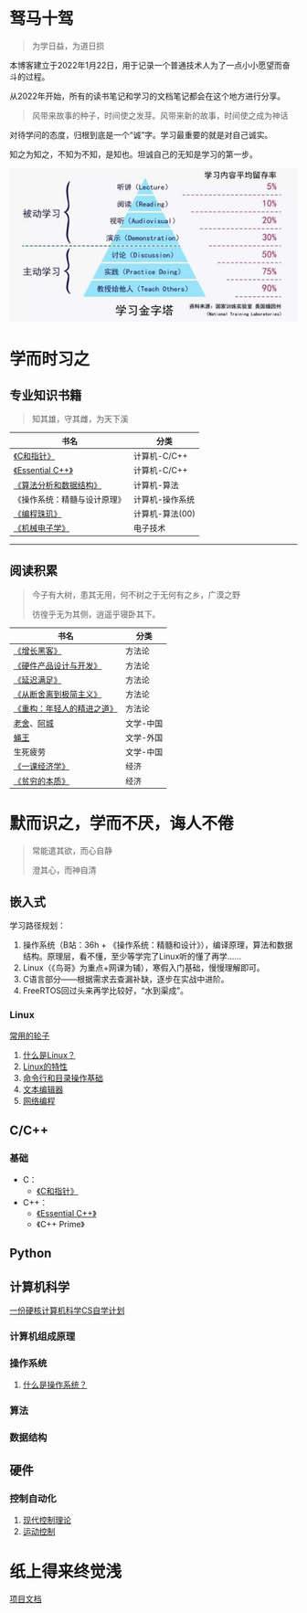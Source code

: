# 驽马十驾

>  为学日益，为道日损

本博客建立于2022年1月22日，用于记录一个普通技术人为了一点小小愿望而奋斗的过程。

从2022年开始，所有的读书笔记和学习的文档笔记都会在这个地方进行分享。

> 风带来故事的种子，时间使之发芽。风带来新的故事，时间使之成为神话

对待学问的态度，归根到底是一个“诚”字。学习最重要的就是对自己诚实。

知之为知之，不知为不知，是知也。坦诚自己的无知是学习的第一步。

![如何学习](books\img\HowToLearn.png)

# 学而时习之

## 专业知识书籍

> 知其雄，守其雌，为天下溪

| 书名                                                        | 分类            |
| ----------------------------------------------------------- | --------------- |
| [《C和指针》](books\计算机\程序\PointersOnC.md)             | 计算机-C/C++    |
| [《Essential C++》](books\计算机\程序\EssentialC++.md)      | 计算机-C/C++    |
| [《算法分析和数据结构》](books\计算机\程序\算法系统学习.md) | 计算机-算法     |
| 《操作系统：精髓与设计原理》                                | 计算机-操作系统 |
| [《编程珠玑》](books\计算机\程序\编程珠玑.md)               | 计算机-算法(00) |
| [《机械电子学》](books\硬件\机械电子学.md)                  | 电子技术        |
___

## 阅读积累

> 今子有大树，患其无用，何不树之于无何有之乡，广漠之野
>
> 彷徨乎无为其侧，逍遥乎寝卧其下。

| 书名                                                         | 分类      |
| ------------------------------------------------------------ | --------- |
| [《增长黑客》](books\方法论\增长黑客.md)                     | 方法论    |
| [《硬件产品设计与开发》](books\方法论\硬件产品设计与开发.md) | 方法论    |
| [《延迟满足》](books\方法论\延迟满足.md)                     | 方法论    |
| [《从断舍离到极简主义》](books\方法论\从断舍离到极简主义.md) | 方法论    |
| [《重构：年轻人的精进之道》](books\方法论\重构.md)           | 方法论    |
| [老舍](books\文学\老舍.md)、[阿城](books\文学\阿城.md)       | 文学-中国 |
| [蝇王](\books\文学\蝇王.md)                                  | 文学-外国 |
| 生死疲劳                                                     | 文学-中国 |
| [《一课经济学》](books\经济和社会\一课经济学.md)             | 经济      |
| [《贫穷的本质》](books\经济和社会\贫穷的本质.md)             | 经济      |







# 默而识之，学而不厌，诲人不倦

> 常能遣其欲，而心自静
>
> 澄其心，而神自清

## 嵌入式

  学习路径规划：

1. 操作系统（B站：36h + 《操作系统：精髓和设计》），编译原理，算法和数据结构。原理层，看不懂，至少等学完了Linux听的懂了再学……
2. Linux（《鸟哥》为重点+网课为辅），寒假入门基础，慢慢理解即可。
3. C语言部分——根据需求去查漏补缺，逐步在实战中进阶。
4. FreeRTOS回过头来再学比较好，“水到渠成”。

### Linux

[常用的轮子](books\Linux\0.常用“轮子”.md)

1. [什么是Linux？](books\计算机\Linux\1.Linux基础介绍.md)
2. [Linux的特性](books\计算机\Linux\2.主机规划和磁盘划分.md)
3. [命令行和目录操作基础](books\计算机\Linux\3.Shell.md)
4. [文本编辑器](books\计算机\Linux\4.文本编辑器.md)
5. [网络编程](books\计算机\Linux\5.网络编程.md)

## C/C++

### 基础
 * C：
   * [《C和指针》](books\计算机\程序\PointersOnC.md)
 * C++：
   * [《Essential C++》](books\计算机\程序\EssentialC++.md)
   * 《C++ Prime》


## Python



## 计算机科学

[一份硬核计算机科学CS自学计划](books\方法论\CSlearning.md)

### 计算机组成原理

### 操作系统

1. [什么是操作系统？](books\计算机\操作系统\什么是操作系统？.md)

### 算法

### 数据结构



## 硬件

### 控制自动化

1. [现代控制理论](books\硬件\现代控制理论.md)
2. [运动控制](books\硬件\运动控制.md)



# 纸上得来终觉浅

[项目文档](https://chenxi2333.github.io/)

